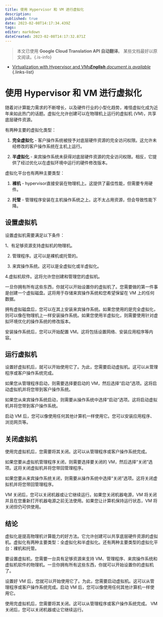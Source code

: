 ```yaml
---
title: 使用 Hypervisor 和 VM 进行虚拟化
description: 
published: true
date: 2023-02-08T14:17:34.439Z
tags: 
editor: markdown
dateCreated: 2023-02-08T14:17:32.871Z
---
```


> 本文已使用 **Google Cloud Translation API 自动翻译**。
某些文档最好以原文阅读。{.is-info}



- [Virtualization with Hypervisor and VMs***English** document is available*](/en/Knowledge-base/Backend/virtualization-with-hypervisor-and-vms)
{.links-list}


# 使用 Hypervisor 和 VM 进行虚拟化

随着对计算能力需求的不断增长，以及硬件行业的小型化趋势，难怪虚拟化成为近年来如此热门的话题。虚拟化允许创建可以在物理机上运行的虚拟机 (VM)，共享底层硬件资源。

有两种主要的虚拟化类型：

1. **完全虚拟化** - 客户操作系统被授予对底层硬件资源的完全访问权限。这允许未经修改的客户操作系统在主机上运行。

2. **半虚拟化** - 来宾操作系统未获得对底层硬件资源的完全访问权限。相反，它提供了经过优化以在虚拟环境中运行的硬件修改版本。

虚拟化平台也有两种主要类型：

1. **裸机** - hypervisor直接安装在物理机上。这提供了最佳性能，但需要专用硬件。

2. **托管** - 管理程序安装在主机操作系统之上。这不太占用资源，但会导致性能下降。

## 设置虚拟机

设置虚拟机需要满足以下条件：

1、有足够资源支持虚拟机的物理机。

2. 管理程序。这可以是裸机或托管的。

3. 来宾操作系统。这可以是全虚拟化或半虚拟化。

4.虚拟机软件。这将允许您创建和管理您的虚拟机。

一旦你拥有所有这些东西，你就可以开始设置你的虚拟机了。您需要做的第一件事是创建一个虚拟磁盘。这将用于存储来宾操作系统和您希望保留在 VM 上的任何数据。

拥有虚拟磁盘后，您可以在其上安装来宾操作系统。如果您使用的是完全虚拟化，则可以像在物理机上一样安装操作系统。如果您使用半虚拟化，则需要使用针对虚拟环境优化的操作系统的修改版本。

安装操作系统后，您可以开始配置 VM。这将包括设置网络、安装应用程序等内容。

## 运行虚拟机

设置好虚拟机后，就可以开始使用它了。为此，您需要启动虚拟机。这可以从管理程序或客户操作系统完成。

如果您从管理程序启动，则需要选择要启动的 VM，然后选择“启动”选项。这将启动虚拟机并将您带到客户操作系统。

如果您从来宾操作系统启动，则需要从操作系统中选择“启动”选项。这将启动虚拟机并将您带到客户操作系统。

启动 VM 后，您可以像使用任何其他计算机一样使用它。您可以安装应用程序、浏览网页等。

## 关闭虚拟机

使用完虚拟机后，您需要将其关闭。这可以从管理程序或客户操作系统完成。

如果您要从虚拟机管理程序关闭，则需要选择要关闭的 VM，然后选择“关闭”选项。这将关闭虚拟机并将您带回管理程序。

如果您要从来宾操作系统关闭，则需要从操作系统中选择“关闭”选项。这将关闭虚拟机并将您带回管理程序。

VM 关闭后，您可以关闭机器或让它继续运行。如果您关闭机器电源，VM 将关闭并且在您重新打开机器电源之前无法使用。如果您让计算机保持运行状态，VM 将关闭但仍可供使用。

## 结论

虚拟化是提高物理机计算能力的好方法。它允许创建可以共享底层硬件资源的虚拟机。虚拟化有两种主要类型：全虚拟化和半虚拟化。还有两种主要类型的虚拟化平台：裸机和托管。

要设置虚拟机，您需要一台具有足够资源来支持 VM、管理程序、来宾操作系统和虚拟机软件的物理机。一旦你拥有所有这些东西，你就可以开始设置你的虚拟机了。

设置好 VM 后，您就可以开始使用它了。为此，您需要启动虚拟机。这可以从管理程序或客户操作系统完成。启动 VM 后，您可以像使用任何其他计算机一样使用它。

使用完虚拟机后，您需要将其关闭。这可以从管理程序或客户操作系统完成。 VM 关闭后，您可以关闭机器或让它继续运行。